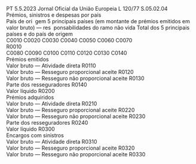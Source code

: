 PT  5.5.2023 Jornal Oficial da União Europeia L 120/77
 S.05.02.04  
Prémios, sinistros e despesas por país  
País de ori ­
gem  5 principais países (em montante de prémios emitidos em valor bruto) — res ­
ponsabilidades do ramo não vida  Total dos 
5 principais 
países e do país 
de origem  
C0010  C0020  C0030  C0040  C0050  C0060  C0070  
R0010  
C0080  C0090  C0100  C0110  C0120  C0130  C0140  
Prémios emitidos  
Valor bruto — Atividade direta  R0110  
Valor bruto — Resseguro proporcional aceite  R0120  
Valor bruto — Resseguro não proporcional 
aceite  R0130  
Parte dos resseguradores  R0140  
Valor líquido  R0200  
Prémios adquiridos  
Valor bruto — Atividade direta  R0210  
Valor bruto — Resseguro proporcional aceite  R0220  
Valor bruto — Resseguro não proporcional 
aceite  R0230  
Parte dos resseguradores  R0240  
Valor líquido  R0300  
Encargos com sinistros  
Valor bruto — Atividade direta  R0310  
Valor bruto — Resseguro proporcional aceite  R0320  
Valor bruto — Resseguro não proporcional 
aceite  R0330